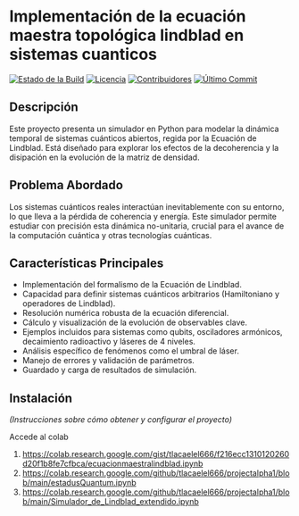 # Implementación de la ecuación maestra topológica lindblad en sistemas cuanticos 

[![Estado de la Build](https://img.shields.io/badge/build-passing-brightgreen)](link_a_tu_pipeline_ci_si_tienes)
[![Licencia](https://img.shields.io/badge/license-MIT-blue.svg)](LICENSE)
[![Contribuidores](https://img.shields.io/github/contributors/tu_usuario_github/tu_repositorio)](https://github.com/tu_usuario_github/tu_repositorio/graphs/contributors)
[![Último Commit](https://img.shields.io/github/last-commit/tu_usuario_github/tu_repositorio)](https://github.com/tu_usuario_github/tu_repositorio/commits/main)


## Descripción
Este proyecto presenta un simulador en Python para modelar la dinámica temporal de sistemas cuánticos abiertos, regida por la Ecuación de Lindblad. Está diseñado para explorar los efectos de la decoherencia y la disipación en la evolución de la matriz de densidad.

## Problema Abordado

Los sistemas cuánticos reales interactúan inevitablemente con su entorno, lo que lleva a la pérdida de coherencia y energía. Este simulador permite estudiar con precisión esta dinámica no-unitaria, crucial para el avance de la computación cuántica y otras tecnologías cuánticas.

## Características Principales

*   Implementación del formalismo de la Ecuación de Lindblad.
*   Capacidad para definir sistemas cuánticos arbitrarios (Hamiltoniano y operadores de Lindblad).
*   Resolución numérica robusta de la ecuación diferencial.
*   Cálculo y visualización de la evolución de observables clave.
*   Ejemplos incluidos para sistemas como qubits, osciladores armónicos, decaimiento radioactivo y láseres de 4 niveles.
*   Análisis específico de fenómenos como el umbral de láser.
*   Manejo de errores y validación de parámetros.
*   Guardado y carga de resultados de simulación.

## Instalación

*(Instrucciones sobre cómo obtener y configurar el proyecto)*

Accede al colab 
1.  https://colab.research.google.com/gist/tlacaelel666/f216ecc1310120260d20f1b8fe7cfbca/ecuacionmaestralindblad.ipynb
2.  https://colab.research.google.com/github/tlacaelel666/projectalpha1/blob/main/estadusQuantum.ipynb
3.  https://colab.research.google.com/github/tlacaelel666/projectalpha1/blob/main/Simulador_de_Lindblad_extendido.ipynb

